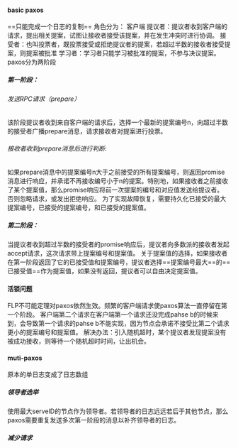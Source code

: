 #### basic paxos
==只能完成一个日志的复制==
角色分为：
客户端
提议者：提议者收到客户端的请求，提出相关提案，试图让接收者接受该提案，并在发生冲突时进行协调。
接受者：也叫投票者，既投票接受或拒绝提议者的提案，若超过半数的接收者接受提案，则提案被批准
学习者：学习者只能学习被批准的提案，不参与决议提案。
paxos分为两阶段
##### 第一阶段：
###### 发送RPC请求（prepare）
该阶段提议者收到来自客户端的请求后，选择一个最新的提案编号n，向超过半数的接受者广播prepare消息，请求接收者对提案进行投票。
###### 接收者收到prepare消息后进行判断:
如果prepare消息中的提案编号n大于之前接受的所有提案编号，则返回promise消息进行响应，并承诺不再接收编号小于n的提案。特别地，如果接收者之前接收了某个提案值，那么promise响应将前一次提案的编号和对应值发送给提议者。
否则忽略请求，或发出拒绝响应。
为了实现故障恢复，需要持久化已接受的最大提案编号，已接受的提案编号，和已接受的提案值。
##### 第二阶段：
当提议者收到超过半数的接受者的promise响应后，提议者向多数派的接收者发起accept请求，这次请求带上提案编号和提案值。
关于提案值的选择，如果接收者在第一阶段返回了它的已接受值和提案编号，提议者选择==提案编号最大==的==已接受值==作为提案值，如果没有返回，提议者可以自由决定提案值。


#### 活锁问题
FLP不可能定理对paxos依然生效。频繁的客户端请求使paxos算法一直停留在第一个阶段。
客户端第二个请求在客户端第一个请求还没完成pahse b的时候来到，会导致第一个请求的pahse b不能实现，因为节点会承诺不接受比第二个请求更小的提案编号和提案值。
解决办法：引入随机超时，某个提议者发现提案没有被成功接收，则等待一个随机超时时间，让出机会。

#### muti-paxos
 原本的单日志变成了日志数组
##### 领导者选举
使用最大serveID的节点作为领导者。若领导者的日志远远若后于其他节点，那么paxos需要重复发送多次第一阶段的消息以补齐领导者的日志。
##### 减少请求



  
